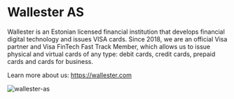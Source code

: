 # Wallester AS

Wallester is an Estonian licensed financial institution that develops financial digital technology and issues VISA cards. Since 2018, we are an official Visa partner and Visa FinTech Fast Track Member, which allows us to issue physical and virtual cards of any type: debit cards, credit cards, prepaid cards and cards for business.

Learn more about us: https://wallester.com

![wallester-as](https://user-images.githubusercontent.com/32199530/136649651-99f2b515-4607-4870-96b8-03cdb31a337c.jpg)
